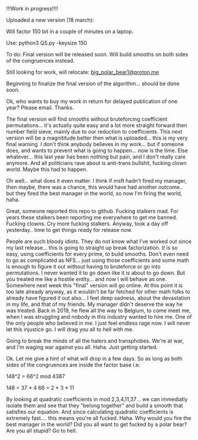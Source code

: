 !!!Work in progress!!!! 

Uploaded a new version (18 march):

Will factor 150 bit in a couple of minutes on a laptop.

Use: python3 QS.py -keysize 150

To do: Final version will be released soon. Will build smooths on both sides of the congruences instead.

Still looking for work, will relocate: big_polar_bear1@proton.me

Beginning to finalize the final version of the algorithm... should be done soon. 

Ok, who wants to buy my work in return for delayed publication of one year? Please email. Thanks.

The final version will find smooths without bruteforcing coefficient permutations... it's actually quite easy and a lot more straight forward then number field sieve, mainly due to our reduction to coefficients.
This next version will be a magnititude better then what is uploaded... this is my very final warning. I don't think anybody believes in my work... but if someone does, and wants to prevent what is going to happen... now is the time. 
Else whatever... this last year has been nothing but pain, and I don't really care anymore.
And all politicians rave about is anti-trans bullshit, fucking clown world. 
Maybe this had to happen.

Oh well... what does it even matter. I think if msft hadn't fired my manager, then maybe, there was a chance, this would have had another outcome.. but they fired the best manager in the world, so now I'm firing the world, haha. 

Great, someone reported this repo to github.
Fucking stalkers mad. For years these stalkers been reporting me everywhere to get me banned.
Fucking clowns. Cry more fucking stalkers. 
Anyway, took a day off yesterday.. time to get things ready for release now.

People are such bloody idiots. They do not know what I've worked out since my last release... this is going to straight up break factorization. It is so easy, using coefficients for every prime, to build smooths. Don't even need to go as complicated as NFS... just using those coefficients and some math is enough to figure it out without having to bruteforce or go into permutations. I never wanted it to go down like it is about to go down. But you treated me like a hostile entity... and now I will behave as one. Somewhere next week this "final" version will go online. At this point it is too late already anyway, as it wouldn't be far fetched for other math folks to already have figured it out also... 
I feel deep sadness, about the devastation in my life, and that of my friends. My manager didn't deserve the way he was treated. Back in 2019, he flew all the way to Belgium, to come meet me, when I was struggling and nobody in this industry wanted to hire me. One of the only people who believed in me. I just feel endless rage now. I will never let this injustice go. I will drag you all to hell with me.

Going to break the minds of all the haters and transphobes. We're at war, and I'm waging war against you all. Haha. Just getting started.

Ok. Let me give a hint of what will drop in a few days. So as long as both sides of the congruences are inside the factor base i.e:

148^2 = 66^2 mod 4387

148 = 37 * 4
66 = 2 * 3 * 11

By looking at quadratic coefficients in mod 2,3,4,11,37 .. we can immediatly isolate them and see that they "belong together" and build a smooth that satisfies our equation.
And since calculating quadratic coefficients is extremely fast.... this means you're all fucked. Haha. Why would you fire the best manager in the world? Did you all want to get fucked by a polar bear? Are you all stupid? Go to hell.
